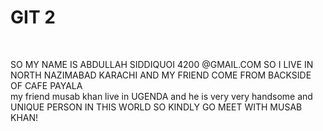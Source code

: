 # GIT 2

<br>

SO MY NAME IS ABDULLAH SIDDIQUOI 4200 @GMAIL.COM SO I LIVE IN NORTH NAZIMABAD KARACHI AND MY FRIEND COME FROM BACKSIDE OF CAFE PAYALA 
<br>
my friend musab khan live in UGENDA and he is very very handsome and UNIQUE PERSON IN THIS WORLD SO KINDLY GO MEET WITH MUSAB KHAN!

